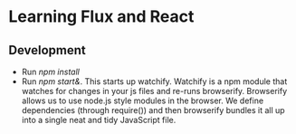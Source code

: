 # Learning Flux and React

## Development
- Run *npm install*
- Run *npm start&*. This starts up watchify. Watchify is a npm module that watches for changes in your js files and re-runs browserify. Browserify allows us to use node.js style modules in the browser. We define dependencies (through require()) and then browserify bundles it all up into a single neat and tidy JavaScript file.
